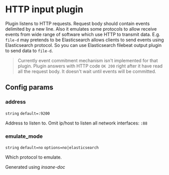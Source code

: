 # HTTP input plugin
Plugin listens to HTTP requests. Request body should contain events delimited by a new line.
Also it emulates some protocols to allow receive events from wide range of software which use HTTP to transmit data.
E.g. `file-d` may pretends to be Elasticsearch allows clients to send events using Elasticsearch protocol.
So you can use Elasticsearch filebeat output plugin to send data to `file-d`.

> Currently event commitment mechanism isn't implemented for that plugin.
> Plugin answers with HTTP code `OK 200` right after it have read all the request body.
> It doesn't wait until events will be committed.

## Config params
### address

`string` `default=:9200`  

Address to listen to. Omit ip/host to listen all network interfaces: `:88`

### emulate_mode

`string` `default=no`  `options=no|elasticsearch`

Which protocol to emulate.



 Generated using *insane-doc*
